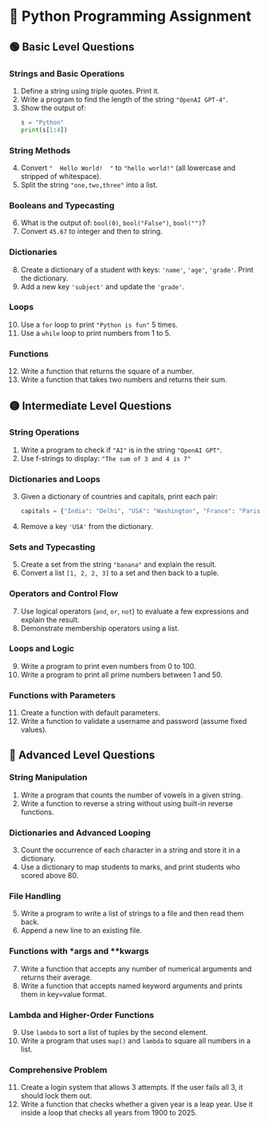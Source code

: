 
# 📝 Python Programming Assignment

## 🟢 Basic Level Questions

### Strings and Basic Operations
1. Define a string using triple quotes. Print it.
2. Write a program to find the length of the string `"OpenAI GPT-4"`.
3. Show the output of:
    ```python
    s = "Python"
    print(s[1:4])
    ```

### String Methods
4. Convert `"  Hello World!  "` to `"hello world!"` (all lowercase and stripped of whitespace).
5. Split the string `"one,two,three"` into a list.

### Booleans and Typecasting
6. What is the output of: `bool(0)`, `bool("False")`, `bool("")`?
7. Convert `45.67` to integer and then to string.

### Dictionaries
8. Create a dictionary of a student with keys: `'name'`, `'age'`, `'grade'`. Print the dictionary.
9. Add a new key `'subject'` and update the `'grade'`.

### Loops
10. Use a `for` loop to print `"Python is fun"` 5 times.
11. Use a `while` loop to print numbers from 1 to 5.

### Functions
12. Write a function that returns the square of a number.
13. Write a function that takes two numbers and returns their sum.

## 🟡 Intermediate Level Questions

### String Operations
1. Write a program to check if `"AI"` is in the string `"OpenAI GPT"`.
2. Use f-strings to display: `"The sum of 3 and 4 is 7"`

### Dictionaries and Loops
3. Given a dictionary of countries and capitals, print each pair:
    ```python
    capitals = {"India": "Delhi", "USA": "Washington", "France": "Paris"}
    ```
4. Remove a key `'USA'` from the dictionary.

### Sets and Typecasting
5. Create a set from the string `"banana"` and explain the result.
6. Convert a list `[1, 2, 2, 3]` to a set and then back to a tuple.

### Operators and Control Flow
7. Use logical operators (`and`, `or`, `not`) to evaluate a few expressions and explain the result.
8. Demonstrate membership operators using a list.

### Loops and Logic
9. Write a program to print even numbers from 0 to 100.
10. Write a program to print all prime numbers between 1 and 50.

### Functions with Parameters
11. Create a function with default parameters.
12. Write a function to validate a username and password (assume fixed values).

## 🔴 Advanced Level Questions

### String Manipulation
1. Write a program that counts the number of vowels in a given string.
2. Write a function to reverse a string without using built-in reverse functions.

### Dictionaries and Advanced Looping
3. Count the occurrence of each character in a string and store it in a dictionary.
4. Use a dictionary to map students to marks, and print students who scored above 80.

### File Handling
5. Write a program to write a list of strings to a file and then read them back.
6. Append a new line to an existing file.

### Functions with *args and **kwargs
7. Write a function that accepts any number of numerical arguments and returns their average.
8. Write a function that accepts named keyword arguments and prints them in key=value format.

### Lambda and Higher-Order Functions
9. Use `lambda` to sort a list of tuples by the second element.
10. Write a program that uses `map()` and `lambda` to square all numbers in a list.

### Comprehensive Problem
11. Create a login system that allows 3 attempts. If the user fails all 3, it should lock them out.
12. Write a function that checks whether a given year is a leap year. Use it inside a loop that checks all years from 1900 to 2025.
